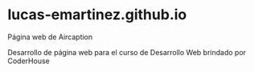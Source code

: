 # lucas-emartinez.github.io
Página web de Aircaption

Desarrollo de página web para el curso de Desarrollo Web brindado por CoderHouse
